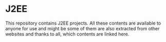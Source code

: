 # J2EE
This repository contains J2EE projects. All these contents are available to anyone for use and might be some of them are also extracted from other websites and thanks to all, which contents are linked here.
